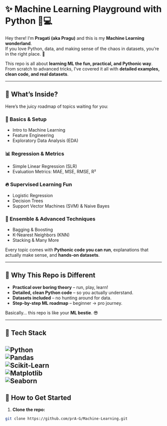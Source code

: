 # ✨ Machine Learning Playground with Python 🐍💻  

Hey there! I’m **Pragati (aka Pragu)** and this is my **Machine Learning wonderland**.  
If you love Python, data, and making sense of the chaos in datasets, you’re in the right place. 💖  

This repo is all about **learning ML the fun, practical, and Pythonic way**. From scratch to advanced tricks, I’ve covered it all with **detailed examples, clean code, and real datasets**.  

---

## 🚀 What’s Inside?  

Here’s the juicy roadmap of topics waiting for you:

### 🌱 Basics & Setup
- Intro to Machine Learning  
- Feature Engineering  
- Exploratory Data Analysis (EDA)  

### 📊 Regression & Metrics
- Simple Linear Regression (SLR)  
- Evaluation Metrics: MAE, MSE, RMSE, R²  

### 🔥 Supervised Learning Fun
- Logistic Regression  
- Decision Trees  
- Support Vector Machines (SVM) & Naive Bayes  

### 💪 Ensemble & Advanced Techniques
- Bagging & Boosting  
- K-Nearest Neighbors (KNN)  
- Stacking & Many More  

Every topic comes with **Pythonic code you can run**, explanations that actually make sense, and **hands-on datasets**.  

---

## 🎨 Why This Repo is Different

- **Practical over boring theory** – run, play, learn!  
- **Detailed, clean Python code** – so you actually understand.  
- **Datasets included** – no hunting around for data.  
- **Step-by-step ML roadmap** – beginner → pro journey.  

Basically… this repo is like your **ML bestie**. 😎  

---

## 🐍 Tech Stack

![Python](https://img.shields.io/badge/Python-3.11-blue?style=for-the-badge&logo=python&logoColor=white)  
![Pandas](https://img.shields.io/badge/Pandas-FDEE00?style=for-the-badge&logo=pandas&logoColor=black)  
![Scikit-Learn](https://img.shields.io/badge/scikit--learn-F7931E?style=for-the-badge&logo=scikitlearn&logoColor=white)  
![Matplotlib](https://img.shields.io/badge/Matplotlib-11557C?style=for-the-badge&logo=matplotlib&logoColor=white)  
![Seaborn](https://img.shields.io/badge/Seaborn-4C72B0?style=for-the-badge&logo=seaborn&logoColor=white)  
---

## 💖 How to Get Started

1. **Clone the repo:**
```bash
git clone https://github.com/prA-G/Machine-Learning.git
